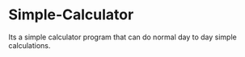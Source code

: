 # Simple-Calculator
Its a simple calculator program that can do normal day to day simple calculations.
